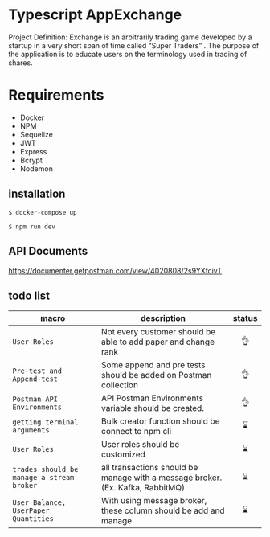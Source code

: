 # Typescript AppExchange

Project Definition: Exchange is an arbitrarily trading game developed by a startup in a very short span of time called “Super
Traders” . The purpose of the application is to educate users on the terminology used in trading of shares.

# Requirements

* Docker
* NPM
* Sequelize
* JWT
* Express
* Bcrypt
* Nodemon

## installation
```
$ docker-compose up
```
```
$ npm run dev
```

## API Documents

https://documenter.getpostman.com/view/4020808/2s9YXfcivT

## todo list

|macro|description|status|
|-|-|:-:|
|`User Roles`|Not every customer should be able to add paper and change rank|:ok_hand:|
|`Pre-test and Append-test`|Some append and pre tests should be added on Postman collection|:ok_hand:|
|`Postman API Environments`|API Postman Environments variable should be created.|:ok_hand:|
|`getting terminal arguments`|Bulk creator function should be connect to npm cli|:hourglass:|
|`User Roles`|User roles should be customized|:hourglass:|
|`trades should be manage a stream broker`|all transactions should be manage with a message broker. (Ex. Kafka, RabbitMQ)|:hourglass:|
|`User Balance, UserPaper Quantities`|With using message broker, these column should be add and manage|:hourglass:|
